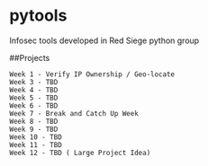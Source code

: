 # pytools
Infosec tools developed in Red Siege python group

##Projects
```
Week 1 - Verify IP Ownership / Geo-locate
Week 3 - TBD
Week 4 - TBD
Week 5 - TBD
Week 6 - TBD
Week 7 - Break and Catch Up Week
Week 8 - TBD
Week 9 - TBD
Week 10 - TBD 
Week 11 - TBD
Week 12 - TBD ( Large Project Idea)
```